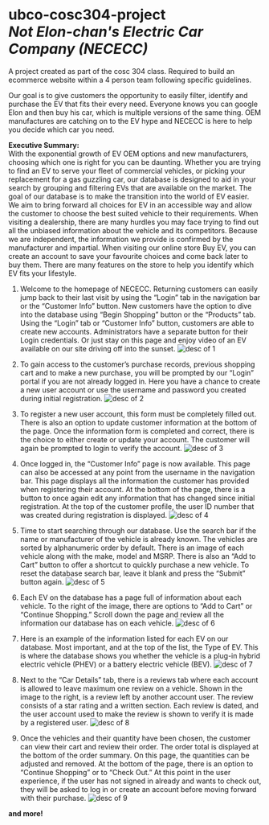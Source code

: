 # ubco-cosc304-project <br> *Not Elon-chan's Electric Car Company (NECECC)*
A project created as part of the cosc 304 class. Required to build an ecommerce website within a 4 person team following specific guidelines.

Our goal is to give customers the opportunity to easily filter, identify and purchase the EV that fits their every need. Everyone knows you can google Elon and then buy his car, which is multiple versions of the same thing. OEM manufactures are catching on to the EV hype and NECECC is here to help you decide which car you need.


**Executive Summary:** <br>
	With the exponential growth of EV OEM options and new manufacturers, choosing which one is right for you can be daunting. Whether you are trying to find an EV to serve your fleet of commercial vehicles, or picking your replacement for a gas guzzling car, our database is designed to aid in your search by grouping and filtering EVs that are available on the market. The goal of our database is to make the transition into the world of EV easier. We aim to bring forward all choices for EV in an accessible way and allow the customer to choose the best suited vehicle to their requirements. 
When visiting a dealership, there are many hurdles you may face trying to find out all the unbiased information about the vehicle and its competitors. Because we are independent, the information we provide is confirmed by the manufacturer and impartial.
When visiting our online store Buy EV, you can create an account to save your favourite choices and come back later to buy them. There are many features on the store to help you identify which EV fits your lifestyle. 


1. Welcome to the homepage of NECECC. Returning customers can easily jump back to their last visit by using the “Login” tab in the navigation bar or the “Customer Info” button. New customers have the option to dive into the database using “Begin Shopping” button or the “Products” tab. Using the “Login” tab or “Customer Info” button, customers are able to create new accounts. Administrators have a separate button for their Login credentials. Or just stay on this page and enjoy video of an EV available on our site driving off into the sunset. 
![desc of 1](https://github.com/MtheDV/ubco-cosc304-project/blob/main/readmeImg/1.png)

2. To gain access to the customer’s purchase records, previous shopping cart and to make a new purchase, you will be prompted by our “Login” portal if you are not already logged in. Here you have a chance to create a new user account or use the username and password you created during initial registration. 
![desc of 2](https://github.com/MtheDV/ubco-cosc304-project/blob/main/readmeImg/2.png)

3. To register a new user account, this form must be completely filled out. There is also an option to update customer information at the bottom of the page. Once the information form is completed and correct, there is the choice to either create or update your account. The customer will again be prompted to login to verify the account. 
![desc of 3](https://github.com/MtheDV/ubco-cosc304-project/blob/main/readmeImg/3.png)

4. Once logged in, the “Customer Info” page is now available. This page can also be accessed at any point from the username in the navigation bar. This page displays all the information the customer has provided when registering their account. At the bottom of the page, there is a button to once again edit any information that has changed since initial registration. At the top of the customer profile, the user ID number that was created during registration is displayed. 
![desc of 4](https://github.com/MtheDV/ubco-cosc304-project/blob/main/readmeImg/4.png)

5. Time to start searching through our database. Use the search bar if the name or manufacturer of the vehicle is already known. The vehicles are sorted by alphanumeric order by default. There is an image of each vehicle along with the make, model and MSRP. There is also an “Add to Cart” button to offer a shortcut to quickly purchase a new vehicle. To reset the database search bar, leave it blank and press the “Submit” button again. 
![desc of 5](https://github.com/MtheDV/ubco-cosc304-project/blob/main/readmeImg/5.png)

6. Each EV on the database has a page full of information about each vehicle. To the right of the image, there are options to “Add to Cart” or “Continue Shopping.” Scroll down the page and review all the information our database has on each vehicle. 
![desc of 6](https://github.com/MtheDV/ubco-cosc304-project/blob/main/readmeImg/6.png)

7. Here is an example of the information listed for each EV on our database. Most important, and at the top of the list, the Type of EV. This is where the database shows you whether the vehicle is a plug-in hybrid electric vehicle (PHEV) or a battery electric vehicle (BEV). 
![desc of 7](https://github.com/MtheDV/ubco-cosc304-project/blob/main/readmeImg/7.png)

8. Next to the “Car Details” tab, there is a reviews tab where each account is allowed to leave maximum one review on a vehicle. Shown in the image to the right, is a review left by another account user. The review consists of a star rating and a written section. Each review is dated, and the user account used to make the review is shown to verify it is made by a registered user. 
![desc of 8](https://github.com/MtheDV/ubco-cosc304-project/blob/main/readmeImg/8.png)

9. Once the vehicles and their quantity have been chosen, the customer can view their cart and review their order. The order total is displayed at the bottom of the order summary. On this page, the quantities can be adjusted and removed. At the bottom of the page, there is an option to “Continue Shopping” or to “Check Out.” At this point in the user experience, if the user has not signed in already and wants to check out, they will be asked to log in or create an account before moving forward with their purchase.
![desc of 9](https://github.com/MtheDV/ubco-cosc304-project/blob/main/readmeImg/9.png)

**and more!**
